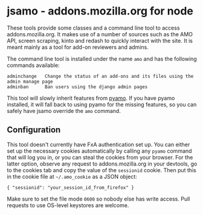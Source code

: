 jsamo - addons.mozilla.org for node
===================================

These tools provide some classes and a command line tool to access addons.mozilla.org. It makes use
of a number of sources such as the AMO API, screen scraping, kinto and redash to quickly interact
with the site. It is meant mainly as a tool for add-on reviewers and admins.

The command line tool is installed under the name `amo` and has the following commands available:

    adminchange   Change the status of an add-ons and its files using the admin manage page
    adminban      Ban users using the django admin pages

This tool will slowly inherit features from [pyamo](https://github.com/kewisch/pyamo). If you have
pyamo installed, it will fall back to using pyamo for the missing features, so you can safely have
jsamo override the `amo` command.

Configuration
-------------

This tool doesn't currently have FxA authentication set up. You can either set up the necessary
cookies automatically by calling any `pyamo` command that will log you in, or you can steal the
cookies from your browser. For the latter option, observe any request to addons.mozilla.org in your
devtools, go to the cookies tab and copy the value of the `sessionid` cookie. Then put this in the
cookie file at `~/.amo_cookie` as a JSON object:

```
{ "sessionid": "your_session_id_from_firefox" }
```

Make sure to set the file mode `0600` so nobody else has write access. Pull requests to use OS-level
keystores are welcome.
